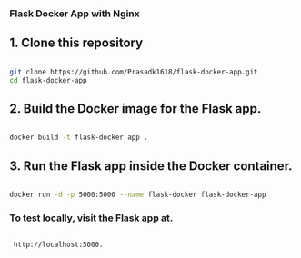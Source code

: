 ### Flask Docker App with Nginx

## 1. Clone this repository

```bash

git clone https://github.com/Prasadk1618/flask-docker-app.git
cd flask-docker-app

```

## 2. Build the Docker image for the Flask app.

```bash

docker build -t flask-docker app .

```

## 3. Run the Flask app inside the Docker container.

```bash

docker run -d -p 5000:5000 --name flask-docker flask-docker-app

```

### To test locally, visit the Flask app at.

```bash

 http://localhost:5000.

```

